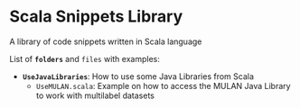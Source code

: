 Scala Snippets Library
======================

A library of code snippets written in Scala language

List of **`folders`** and `files` with examples:

+ **`UseJavaLibraries`**: How to use some Java Libraries from Scala
    * `UseMULAN.scala`: Example on how to access the MULAN Java Library to work with multilabel datasets
  

